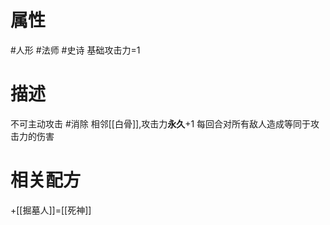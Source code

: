 # 属性
#人形 
#法师 
#史诗 
基础攻击力=1
# 描述
不可主动攻击
#消除 相邻[[白骨]],攻击力**永久**+1
每回合对所有敌人造成等同于攻击力的伤害
# 相关配方
+[[掘墓人]]=[[死神]]